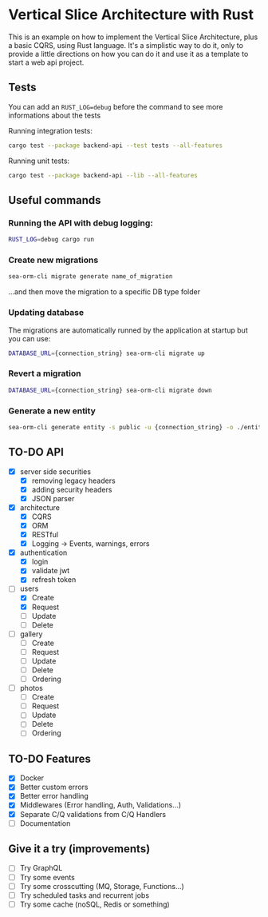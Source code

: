 # Vertical Slice Architecture with Rust

This is an example on how to implement the Vertical Slice Architecture,
plus a basic CQRS, using Rust language. It's a simplistic way to do it, only
to provide a little directions on how you can do it and use it as a template to start a web api project.

## Tests

You can add an `RUST_LOG=debug` before the command to see more informations about the tests

Running integration tests:

```bash
cargo test --package backend-api --test tests --all-features
```

Running unit tests:

```bash
cargo test --package backend-api --lib --all-features
```

## Useful commands

### Running the API with debug logging:

```bash
RUST_LOG=debug cargo run
```

### Create new migrations

```bash
sea-orm-cli migrate generate name_of_migration
```

...and then move the migration to a specific DB type folder

### Updating database

The migrations are automatically runned by the application at startup but you can use:

```bash
DATABASE_URL={connection_string} sea-orm-cli migrate up
```

### Revert a migration

```bash
DATABASE_URL={connection_string} sea-orm-cli migrate down
```

### Generate a new entity

```bash
sea-orm-cli generate entity -s public -u {connection_string} -o ./entity/src -v
```

## TO-DO API

- [x] server side securities
  - [x] removing legacy headers
  - [x] adding security headers
  - [x] JSON parser
- [x] architecture
  - [x] CQRS
  - [x] ORM
  - [x] RESTful
  - [x] Logging -> Events, warnings, errors
- [x] authentication
  - [x] login
  - [x] validate jwt
  - [x] refresh token
- [ ] users
  - [x] Create
  - [x] Request
  - [ ] Update
  - [ ] Delete
- [ ] gallery
  - [ ] Create
  - [ ] Request
  - [ ] Update
  - [ ] Delete
  - [ ] Ordering
- [ ] photos
  - [ ] Create
  - [ ] Request
  - [ ] Update
  - [ ] Delete
  - [ ] Ordering

## TO-DO Features

- [x] Docker
- [x] Better custom errors
- [x] Better error handling
- [x] Middlewares (Error handling, Auth, Validations...)
- [x] Separate C/Q validations from C/Q Handlers
- [ ] Documentation

## Give it a try (improvements)

- [ ] Try GraphQL
- [ ] Try some events
- [ ] Try some crosscutting (MQ, Storage, Functions...)
- [ ] Try scheduled tasks and recurrent jobs
- [ ] Try some cache (noSQL, Redis or something)
